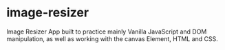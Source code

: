 # image-resizer

Image Resizer App built to practice mainly Vanilla JavaScript and DOM manipulation, as well as working with the canvas Element, HTML and CSS.
